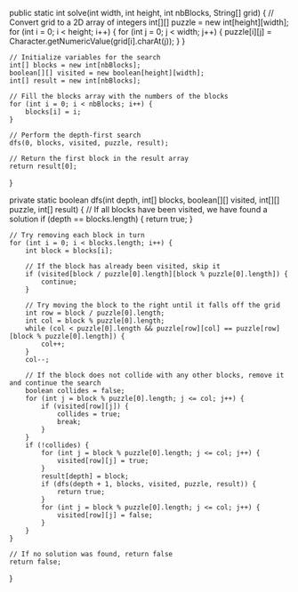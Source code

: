 public static int solve(int width, int height, int nbBlocks, String[] grid) {
    // Convert grid to a 2D array of integers
    int[][] puzzle = new int[height][width];
    for (int i = 0; i < height; i++) {
        for (int j = 0; j < width; j++) {
            puzzle[i][j] = Character.getNumericValue(grid[i].charAt(j));
        }
    }

    // Initialize variables for the search
    int[] blocks = new int[nbBlocks];
    boolean[][] visited = new boolean[height][width];
    int[] result = new int[nbBlocks];

    // Fill the blocks array with the numbers of the blocks
    for (int i = 0; i < nbBlocks; i++) {
        blocks[i] = i;
    }

    // Perform the depth-first search
    dfs(0, blocks, visited, puzzle, result);

    // Return the first block in the result array
    return result[0];
}

private static boolean dfs(int depth, int[] blocks, boolean[][] visited, int[][] puzzle, int[] result) {
    // If all blocks have been visited, we have found a solution
    if (depth == blocks.length) {
        return true;
    }

    // Try removing each block in turn
    for (int i = 0; i < blocks.length; i++) {
        int block = blocks[i];

        // If the block has already been visited, skip it
        if (visited[block / puzzle[0].length][block % puzzle[0].length]) {
            continue;
        }

        // Try moving the block to the right until it falls off the grid
        int row = block / puzzle[0].length;
        int col = block % puzzle[0].length;
        while (col < puzzle[0].length && puzzle[row][col] == puzzle[row][block % puzzle[0].length]) {
            col++;
        }
        col--;

        // If the block does not collide with any other blocks, remove it and continue the search
        boolean collides = false;
        for (int j = block % puzzle[0].length; j <= col; j++) {
            if (visited[row][j]) {
                collides = true;
                break;
            }
        }
        if (!collides) {
            for (int j = block % puzzle[0].length; j <= col; j++) {
                visited[row][j] = true;
            }
            result[depth] = block;
            if (dfs(depth + 1, blocks, visited, puzzle, result)) {
                return true;
            }
            for (int j = block % puzzle[0].length; j <= col; j++) {
                visited[row][j] = false;
            }
        }
    }

    // If no solution was found, return false
    return false;
}
